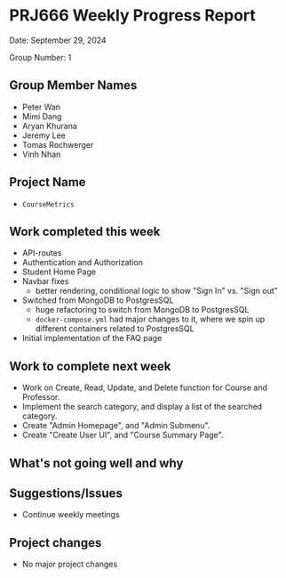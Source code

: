 # PRJ666 Weekly Progress Report

Date: September 29, 2024

Group Number: 1

## Group Member Names

- Peter Wan
- Mimi Dang
- Aryan Khurana
- Jeremy Lee
- Tomas Rochwerger
- Vinh Nhan

## Project Name

- `CourseMetrics`

## Work completed this week

- API-routes
- Authentication and Authorization
- Student Home Page
- Navbar fixes
  - better rendering, conditional logic to show "Sign In" vs. "Sign out"
- Switched from MongoDB to PostgresSQL
  - huge refactoring to switch from MongoDB to PostgresSQL
  - `docker-compose.yml` had major changes to it, where we spin up different containers related to PostgresSQL
- Initial implementation of the FAQ page

## Work to complete next week

- Work on Create, Read, Update, and Delete function for Course and Professor.
- Implement the search category, and display a list of the searched category.
- Create "Admin Homepage", and "Admin Submenu​".
- Create "Create User UI", and "Course Summary Page".

## What's not going well and why

## Suggestions/Issues

- Continue weekly meetings

## Project changes

- No major project changes
